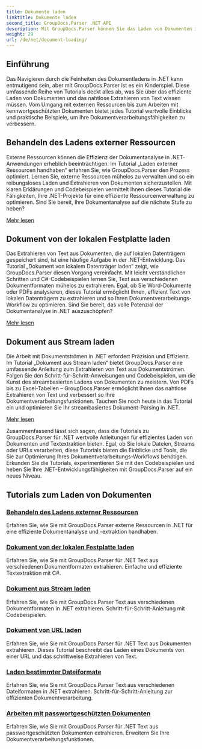 ```yaml
---
title: Dokumente laden
linktitle: Dokumente laden
second_title: GroupDocs.Parser .NET API
description: Mit GroupDocs.Parser können Sie das Laden von Dokumenten in .NET effizient bewältigen. Erfahren Sie, wie Sie Text von lokalen Datenträgern, Streams, URLs und mehr extrahieren.
weight: 29
url: /de/net/document-loading/
---
```

## Einführung

Das Navigieren durch die Feinheiten des Dokumentladens in .NET kann entmutigend sein, aber mit GroupDocs.Parser ist es ein Kinderspiel. Diese umfassende Reihe von Tutorials deckt alles ab, was Sie über das effiziente Laden von Dokumenten und das nahtlose Extrahieren von Text wissen müssen. Vom Umgang mit externen Ressourcen bis zum Arbeiten mit kennwortgeschützten Dokumenten bietet jedes Tutorial wertvolle Einblicke und praktische Beispiele, um Ihre Dokumentverarbeitungsfähigkeiten zu verbessern.

## Behandeln des Ladens externer Ressourcen

Externe Ressourcen können die Effizienz der Dokumentanalyse in .NET-Anwendungen erheblich beeinträchtigen. Im Tutorial „Laden externer Ressourcen handhaben“ erfahren Sie, wie GroupDocs.Parser den Prozess optimiert. Lernen Sie, externe Ressourcen mühelos zu verwalten und so ein reibungsloses Laden und Extrahieren von Dokumenten sicherzustellen. Mit klaren Erklärungen und Codebeispielen vermittelt Ihnen dieses Tutorial die Fähigkeiten, Ihre .NET-Projekte für eine effiziente Ressourcenverwaltung zu optimieren. Sind Sie bereit, Ihre Dokumentanalyse auf die nächste Stufe zu heben?

[Mehr lesen](./handling-loading-of-external-resources/)

## Dokument von der lokalen Festplatte laden

Das Extrahieren von Text aus Dokumenten, die auf lokalen Datenträgern gespeichert sind, ist eine häufige Aufgabe in der .NET-Entwicklung. Das Tutorial „Dokument von lokalem Datenträger laden“ zeigt, wie GroupDocs.Parser diesen Vorgang vereinfacht. Mit leicht verständlichen Schritten und C#-Codebeispielen lernen Sie, Text aus verschiedenen Dokumentformaten mühelos zu extrahieren. Egal, ob Sie Word-Dokumente oder PDFs analysieren, dieses Tutorial ermöglicht Ihnen, effizient Text von lokalen Datenträgern zu extrahieren und so Ihren Dokumentverarbeitungs-Workflow zu optimieren. Sind Sie bereit, das volle Potenzial der Dokumentanalyse in .NET auszuschöpfen?

[Mehr lesen](./load-document-from-local-disk/)

## Dokument aus Stream laden

Die Arbeit mit Dokumentströmen in .NET erfordert Präzision und Effizienz. Im Tutorial „Dokument aus Stream laden“ bietet GroupDocs.Parser eine umfassende Anleitung zum Extrahieren von Text aus Dokumentströmen. Folgen Sie den Schritt-für-Schritt-Anweisungen und Codebeispielen, um die Kunst des streambasierten Ladens von Dokumenten zu meistern. Von PDFs bis zu Excel-Tabellen – GroupDocs.Parser ermöglicht Ihnen das nahtlose Extrahieren von Text und verbessert so Ihre Dokumentverarbeitungsfunktionen. Tauchen Sie noch heute in das Tutorial ein und optimieren Sie Ihr streambasiertes Dokument-Parsing in .NET.

[Mehr lesen](./load-document-from-stream/)

Zusammenfassend lässt sich sagen, dass die Tutorials zu GroupDocs.Parser für .NET wertvolle Anleitungen für effizientes Laden von Dokumenten und Textextraktion bieten. Egal, ob Sie lokale Dateien, Streams oder URLs verarbeiten, diese Tutorials bieten die Einblicke und Tools, die Sie zur Optimierung Ihres Dokumentverarbeitungs-Workflows benötigen. Erkunden Sie die Tutorials, experimentieren Sie mit den Codebeispielen und heben Sie Ihre .NET-Entwicklungsfähigkeiten mit GroupDocs.Parser auf ein neues Niveau.

## Tutorials zum Laden von Dokumenten
### [Behandeln des Ladens externer Ressourcen](./handling-loading-of-external-resources/)
Erfahren Sie, wie Sie mit GroupDocs.Parser externe Ressourcen in .NET für eine effiziente Dokumentanalyse und -extraktion handhaben.
### [Dokument von der lokalen Festplatte laden](./load-document-from-local-disk/)
Erfahren Sie, wie Sie mit GroupDocs.Parser für .NET Text aus verschiedenen Dokumentformaten extrahieren. Einfache und effiziente Textextraktion mit C#.
### [Dokument aus Stream laden](./load-document-from-stream/)
Erfahren Sie, wie Sie mit GroupDocs.Parser Text aus verschiedenen Dokumentformaten in .NET extrahieren. Schritt-für-Schritt-Anleitung mit Codebeispielen.
### [Dokument von URL laden](./load-document-from-url/)
Erfahren Sie, wie Sie mit GroupDocs.Parser für .NET Text aus Dokumenten extrahieren. Dieses Tutorial beschreibt das Laden eines Dokuments von einer URL und das schrittweise Extrahieren von Text.
### [Laden bestimmter Dateiformate](./loading-specific-file-formats/)
Erfahren Sie, wie Sie mit GroupDocs.Parser Text aus verschiedenen Dateiformaten in .NET extrahieren. Schritt-für-Schritt-Anleitung zur effizienten Dokumentverarbeitung.
### [Arbeiten mit passwortgeschützten Dokumenten](./working-with-password-protected-documents/)
Erfahren Sie, wie Sie mit GroupDocs.Parser für .NET Text aus passwortgeschützten Dokumenten extrahieren. Erweitern Sie Ihre Dokumentverarbeitungsfunktionen.
